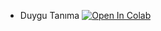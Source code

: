 - Duygu Tanıma [![Open In Colab](https://colab.research.google.com/assets/colab-badge.svg)](https://colab.research.google.com/github/ayyucekizrak/Keras_ile_Derin_Ogrenmeye_Giris/blob/master/Bölüm6/Duygu_Tanima/Duygu_Tanima.ipynb)
